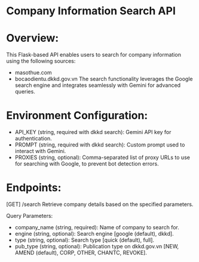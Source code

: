 # Company Information Search API

# Overview:
This Flask-based API enables users to search for company information using the following sources:
- masothue.com
- bocaodientu.dkkd.gov.vn
The search functionality leverages the Google search engine and integrates seamlessly with Gemini for advanced queries.

# Environment Configuration:
- API_KEY (string, required with dkkd search): Gemini API key for authentication.
- PROMPT (string, required with dkkd search): Custom prompt used to interact with Gemini.
- PROXIES (string, optional): Comma-separated list of proxy URLs to use for searching with Google, to prevent bot detection errors.

# Endpoints:
[GET] /search
Retrieve company details based on the specified parameters.

Query Parameters:
- company_name (string, required): Name of company to search for.
- engine (string, optional): Search engine [google (default), dkkd].
- type (string, optional): Search type [quick (default), full].
- pub_type (string, optional): Publication type on dkkd.gov.vn [NEW, AMEND (default), CORP, OTHER, CHANTC, REVOKE].
